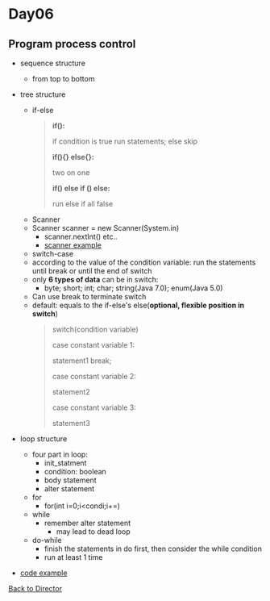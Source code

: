 Day06
===

Program process control
---

* sequence structure
  * from top to bottom
* tree structure
  * if-else
    > **if():**
    > 
    >  if condition is true run statements; else skip
    > 
    > **if(){} else{}:**
    >
    > two on one 
    >
    >**if() else if () else:** 
    >
    > run else if all false
  * Scanner
  * Scanner scanner = new Scanner(System.in)
    * scanner.nextInt() etc..
    * [scanner example](../Codes/ScannerTest.java)
  * switch-case
  * according to the value of the condition variable: run the statements until break or until the end of switch
  * only **6 types of data** can be in switch:
    * byte; short; int; char; string(Java 7.0); enum(Java 5.0)
  * Can use break to terminate switch
  * default: equals to the if-else's else(**optional, flexible position in switch**)
    > switch(condition variable) 
    > 
    > case constant variable 1:
    > 
    > statement1
    > break;
    > 
    > case constant variable 2:
    > 
    > statement2
    > 
    > case constant variable 3:
    > 
    > statement3

* loop structure
  * four part in loop:
    * init_statment
    * condition: boolean
    * body statement
    * alter statement
  * for
    * for(int i=0;i<condi;i+=)
  * while
    * remember alter statement
      * may lead to dead loop
  * do-while
    * finish the statements in do first, then consider the while condition
    * run at least 1 time
* [code example](../Codes/ProcessControlTest.java)




[Back to Director](https://github.com/WestbrookYuan/Java-Learning/)